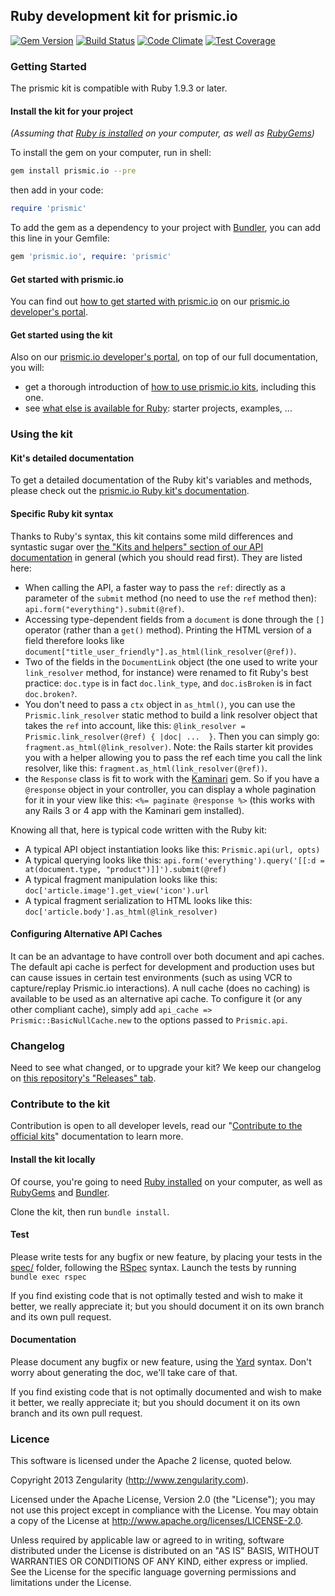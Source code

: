 ## Ruby development kit for prismic.io

[![Gem Version](https://badge.fury.io/rb/prismic.io.png)](http://badge.fury.io/rb/prismic.io)
[![Build Status](https://api.travis-ci.org/prismicio/ruby-kit.png)](https://travis-ci.org/prismicio/ruby-kit)
[![Code Climate](https://codeclimate.com/github/prismicio/ruby-kit/badges/gpa.svg)](https://codeclimate.com/github/prismicio/ruby-kit)
[![Test Coverage](https://codeclimate.com/github/prismicio/ruby-kit/badges/coverage.svg)](https://codeclimate.com/github/prismicio/ruby-kit)

### Getting Started

The prismic kit is compatible with Ruby 1.9.3 or later.

#### Install the kit for your project

*(Assuming that [Ruby is installed](https://www.ruby-lang.org/en/downloads/) on your computer, as well as [RubyGems](http://rubygems.org/pages/download))*


To install the gem on your computer, run in shell:

```sh
gem install prismic.io --pre
```
then add in your code:
```ruby
require 'prismic'
```

To add the gem as a dependency to your project with [Bundler](http://bundler.io/), you can add this line in your Gemfile:

```ruby
gem 'prismic.io', require: 'prismic'
```

#### Get started with prismic.io

You can find out [how to get started with prismic.io](https://developers.prismic.io/documentation/UjBaQsuvzdIHvE4D/getting-started) on our [prismic.io developer's portal](https://developers.prismic.io/).

#### Get started using the kit

Also on our [prismic.io developer's portal](https://developers.prismic.io/), on top of our full documentation, you will:
 * get a thorough introduction of [how to use prismic.io kits](https://developers.prismic.io/documentation/UjBe8bGIJ3EKtgBZ/api-documentation#kits-and-helpers), including this one.
 * see [what else is available for Ruby](https://developers.prismic.io/technologies/UjBh6MuvzeMJvE4m/ruby): starter projects, examples, ...

### Using the kit

#### Kit's detailed documentation

To get a detailed documentation of the Ruby kit's variables and methods, please check out the [prismic.io Ruby kit's documentation](http://rubydoc.info/github/prismicio/ruby-kit/master/frames).

#### Specific Ruby kit syntax

Thanks to Ruby's syntax, this kit contains some mild differences and syntastic sugar over [the "Kits and helpers" section of our API documentation](https://developers.prismic.io/documentation/UjBe8bGIJ3EKtgBZ/api-documentation#kits-and-helpers) in general (which you should read first). They are listed here:

 * When calling the API, a faster way to pass the `ref`: directly as a parameter of the `submit` method (no need to use the `ref` method then): `api.form("everything").submit(@ref)`.
 * Accessing type-dependent fields from a `document` is done through the `[]` operator (rather than a `get()` method). Printing the HTML version of a field therefore looks like `document["title_user_friendly"].as_html(link_resolver(@ref))`.
 * Two of the fields in the `DocumentLink` object (the one used to write your `link_resolver` method, for instance) were renamed to fit Ruby's best practice: `doc.type` is in fact `doc.link_type`, and `doc.isBroken` is in fact `doc.broken?`.
 * You don't need to pass a `ctx` object in `as_html()`, you can use the `Prismic.link_resolver` static method to build a link resolver object that takes the `ref` into account, like this: `@link_resolver = Prismic.link_resolver(@ref) { |doc| ...  }`. Then you can simply go: `fragment.as_html(@link_resolver)`. Note: the Rails starter kit provides you with a helper allowing you to pass the ref each time you call the link resolver, like this: `fragment.as_html(link_resolver(@ref))`.
 * the `Response` class is fit to work with the [Kaminari](https://github.com/amatsuda/kaminari) gem. So if you have a `@response` object in your controller, you can display a whole pagination for it in your view like this: `<%= paginate @response %>` (this works with any Rails 3 or 4 app with the Kaminari gem installed).

Knowing all that, here is typical code written with the Ruby kit:

 * A typical API object instantiation looks like this: `Prismic.api(url, opts)`
 * A typical querying looks like this: `api.form('everything').query('[[:d = at(document.type, "product")]]').submit(@ref)`
 * A typical fragment manipulation looks like this: `doc['article.image'].get_view('icon').url`
 * A typical fragment serialization to HTML looks like this: `doc['article.body'].as_html(@link_resolver)`

#### Configuring Alternative API Caches

It can be an advantage to have controll over both document and api caches.  The default api cache is perfect for development and production uses but can cause issues in certain test environments (such as using VCR to capture/replay Prismic.io interactions).  A null cache (does no caching) is available to be used as an alternative api cache.  To configure it (or any other compliant cache), simply add `api_cache => Prismic::BasicNullCache.new`
to the options passed to `Prismic.api`.

### Changelog

Need to see what changed, or to upgrade your kit? We keep our changelog on [this repository's "Releases" tab](https://github.com/prismicio/ruby-kit/releases).

### Contribute to the kit

Contribution is open to all developer levels, read our "[Contribute to the official kits](https://developers.prismic.io/documentation/UszOeAEAANUlwFpp/contribute-to-the-official-kits)" documentation to learn more.

#### Install the kit locally

Of course, you're going to need [Ruby installed](https://www.ruby-lang.org/en/downloads/) on your computer, as well as [RubyGems](http://rubygems.org/pages/download) and [Bundler](http://bundler.io/).

Clone the kit, then run ```bundle install```.

#### Test

Please write tests for any bugfix or new feature, by placing your tests in the [spec/](spec/) folder, following the [RSpec](http://rspec.info/) syntax. Launch the tests by running ```bundle exec rspec```

If you find existing code that is not optimally tested and wish to make it better, we really appreciate it; but you should document it on its own branch and its own pull request.

#### Documentation

Please document any bugfix or new feature, using the [Yard](http://yardoc.org/) syntax. Don't worry about generating the doc, we'll take care of that.

If you find existing code that is not optimally documented and wish to make it better, we really appreciate it; but you should document it on its own branch and its own pull request.

### Licence

This software is licensed under the Apache 2 license, quoted below.

Copyright 2013 Zengularity (http://www.zengularity.com).

Licensed under the Apache License, Version 2.0 (the "License"); you may not use this project except in compliance with the License. You may obtain a copy of the License at http://www.apache.org/licenses/LICENSE-2.0.

Unless required by applicable law or agreed to in writing, software distributed under the License is distributed on an "AS IS" BASIS, WITHOUT WARRANTIES OR CONDITIONS OF ANY KIND, either express or implied. See the License for the specific language governing permissions and limitations under the License.
